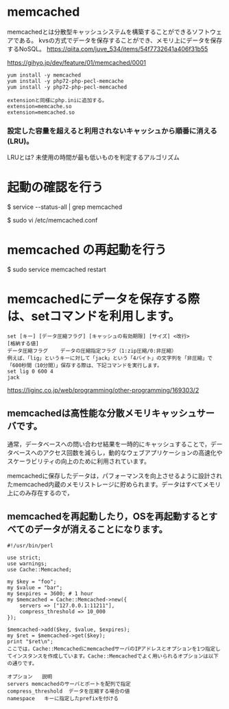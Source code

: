# memcached
memcachedとは分散型キャッシュシステムを構築することができるソフトウェアである。
kvsの方式でデータを保存することができ、メモリ上にデータを保存するNoSQL。
https://qiita.com/juve_534/items/54f7732641a406f31b55

https://gihyo.jp/dev/feature/01/memcached/0001
```
yum install -y memcached
yum install -y php72-php-pecl-memcache
yum install -y php72-php-pecl-memcached

extensionと同様にphp.iniに追加する。
extension=memcache.so
extension=memcached.so
```

### 設定した容量を超えると利用されないキャッシュから順番に消える(LRU)。
LRUとは?
未使用の時間が最も低いものを判定するアルゴリズム

# 起動の確認を行う
$ service --status-all | grep memcached

$ sudo vi /etc/memcached.conf

# memcached の再起動を行う
$ sudo service memcached restart

# memcachedにデータを保存する際は、setコマンドを利用します。
```
set [キー] [データ圧縮フラグ] [キャッシュの有効期限] [サイズ] <改行>
[格納する値]
データ圧縮フラグ	データの圧縮指定フラグ（1:zip圧縮/0:非圧縮）
例えば、「lig」というキーに対して「jack」という「4バイト」の文字列を「非圧縮」で「600秒間（10分間）」保存する際は、下記コマンドを実行します。
set lig 0 600 4
jack
```
https://liginc.co.jp/web/programming/other-programming/169303/2

## memcachedは高性能な分散メモリキャッシュサーバです。
通常，データベースへの問い合わせ結果を一時的にキャッシュすることで，データベースへのアクセス回数を減らし，動的なウェブアプリケーションの高速化やスケーラビリティの向上のために利用されています。

memcachedに保存したデータは，パフォーマンスを向上させるように設計されたmemcached内蔵のメモリストレージに貯められます。データはすべてメモリ上にのみ存在するので，
## memcachedを再起動したり，OSを再起動するとすべてのデータが消えることになります。

```
#!/usr/bin/perl

use strict;
use warnings;
use Cache::Memcached;

my $key = "foo";
my $value = "bar";
my $expires = 3600; # 1 hour
my $memcached = Cache::Memcached->new({
    servers => ["127.0.0.1:11211"],
    compress_threshold => 10_000
});

$memcached->add($key, $value, $expires);
my $ret = $memcached->get($key);
print "$ret\n";
ここでは，Cache::MemcachedにmemcachedサーバのIPアドレスとオプションを1つ指定してインスタンスを作成しています。Cache::Memcachedでよく用いられるオプションは以下の通りです。

オプション	説明
servers	memcachedのサーバとポートを配列で指定
compress_threshold	データを圧縮する場合の値
namespace	キーに指定したprefixを付ける
```
